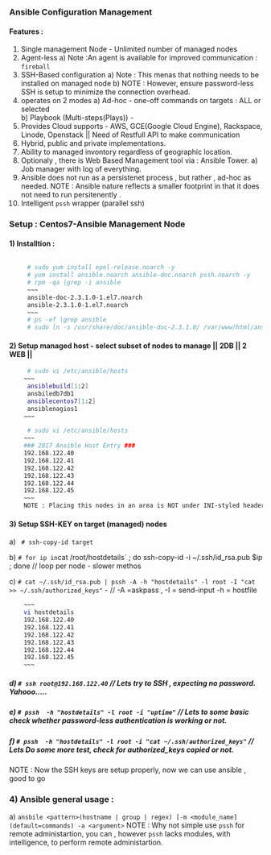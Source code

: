 ### Ansible Configuration Management ### 

#### Features : 
 1) Single management Node - Unlimited number of managed nodes 
 2) Agent-less
  a) Note :An agent is available for improved communication : `fireball` 
 3) SSH-Based configuration 
  a) Note : This menas that nothing needs to be installed on managed node 
  b) NOTE : However, ensure password-less SSH is setup to minimize the connection overhead. 
 4) operates on 2 modes 
  a) Ad-hoc - one-off commands on targets : ALL or selected  
  b) Playbook (Multi-steps(Plays)) - 
 5) Provides Cloud supports - AWS, GCE(Google Cloud Engine), Rackspace, Linode, Openstack || Need of Restfull API to make communication 
 6) Hybrid, public and private implementations. 
 7) Ability to managed invontory regardless of geographic location. 
 8) Optionaly , there is Web Based Management tool via : Ansible Tower. 
  a) Job manager with log of everything. 
 9) Ansible does not run as a persistenet process , but rather , ad-hoc as needed. 
 NOTE : Ansible nature reflects a smaller footprint in that it does not need to run persitenently . 
10) Intelligent `pssh` wrapper (parallel ssh)


### Setup : Centos7-Ansible Management Node
#### 1) Installtion : 
```bash

	 # sudo yum install epel-release.noarch -y 
	 # yum install ansible.noarch ansible-doc.noarch pssh.noarch -y 
	 # rpm -qa |grep -i ansible
	 ~~~
	 ansible-doc-2.3.1.0-1.el7.noarch
	 ansible-2.3.1.0-1.el7.noarch
	 ~~~
	 # ps -ef |grep ansible 																// Ansbile did not ran any process, On the fly process only. 
	 # sudo ln -s /usr/share/doc/ansible-doc-2.3.1.0/ /var/www/html/ansible-doc 			// For offline ansbile documentation 
```

#### 2) Setup managed host - select subset of nodes to manage   || 2DB || 2 WEB || 
```bash
	 # sudo vi /etc/ansible/hosts 
	~~~
	 ansiblebuild[1:2]
	 ansbiledb7db1
	 ansiblecentos7[1:2]
	 ansiblenagios1
	~~~

	 # sudo vi /etc/ansible/hosts
	~~~
	### 2017 Ansible Host Entry ### 
	192.168.122.40
	192.168.122.41
	192.168.122.42
	192.168.122.43
	192.168.122.44
	192.168.122.45
	~~~
	NOTE : Placing this nodes in an area is NOT under INI-styled header i.e [webserver], means they belongs by defaults to ALL. 
```

#### 3) Setup SSH-KEY on target (managed) nodes 
 a) ` # ssh-copy-id target` 

 b) ` # for ip in `cat /root/hostdetails` ; do ssh-copy-id -i ~/.ssh/id_rsa.pub $ip ; done				// loop per node - slower methos 

 c) ` # cat ~/.ssh/id_rsa.pub | pssh -A -h "hostdetails" -l root -I "cat >> ~/.ssh/authorized_keys" ` - // -A =askpass , -I = send-input -h = hostfile

```bash
 	~~~
	vi hostdetails
	192.168.122.40
	192.168.122.41
	192.168.122.42
	192.168.122.43
	192.168.122.44
	192.168.122.45 
	~~~
```
##### d) ` # ssh root@192.168.122.40 ` 												// Lets try to SSH , expecting no password. Yahooo.....
##### e) ` # pssh  -h "hostdetails" -l root -i "uptime" `  							// Lets to some basic check whether password-less authentication is working or not. 
##### f) ` # pssh  -h "hostdetails" -l root -i "cat ~/.ssh/authorized_keys" ` 		// Lets Do some more test, check for authorized_keys copied or not. 

 NOTE : Now the SSH keys are setup properly, now we can use ansible , good to go 

### 4) Ansible general usage : 
 a) ` ansbile <pattern>(hostname | group | regex) [-m <module_name](default=commands) -a <argument> `
 NOTE : Why not simple use `pssh` for remote administartion, you can , however `pssh` lacks modules, with intelligence, to perform remote administartion. 


